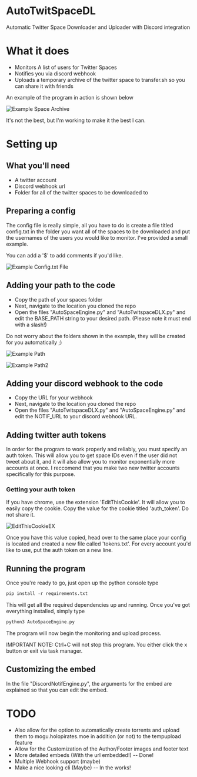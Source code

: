 # AutoTwitSpaceDL
Automatic Twitter Space Downloader and Uploader with Discord integration

# What it does
- Monitors A list of users for Twitter Spaces
- Notifies you via discord webhook
- Uploads a temporary archive of the twitter space to transfer.sh so you can share it with friends

An example of the program in action is shown below

![Example Space Archive](https://imgur.com/clrnIND.png)

It's not the best, but I'm working to make it the best I can.

# Setting up
## What you'll need
- A twitter account
- Discord webhook url
- Folder for all of the twitter spaces to be downloaded to

## Preparing a config
The config file is really simple, all you have to do is create a file titled config.txt in the folder you want all of the spaces to be downloaded and put the usernames of the users you would like to monitor. I've provided a small example.

You can add a '$' to add comments if you'd like.

![Example Config.txt File](https://imgur.com/xBudh8A.png)

## Adding your path to the code
- Copy the path of your spaces folder
- Next, navigate to the location you cloned the repo
- Open the files "AutoSpaceEngine.py" and "AutoTwitspaceDLX.py" and edit the BASE_PATH string to your desired path. (Please note it must end with a slash!)

Do not worry about the folders shown in the example, they will be created for you automatically ;)

![Example Path](https://imgur.com/Y2VQncS.png)

![Example Path2](https://imgur.com/65FzoBI.png)

## Adding your discord webhook to the code
- Copy the URL for your webhook
- Next, navigate to the location you cloned the repo
- Open the files "AutoTwitspaceDLX.py" and "AutoSpaceEngine.py" and edit the NOTIF_URL to your discord webhook URL.

## Adding twitter auth tokens
In order for the program to work properly and reliably, you must specify an auth token. This will allow you to get space IDs even if the user did not tweet about it, and it will also allow you to monitor exponentially more accounts at once.
I reccomend that you make two new twitter accounts specifically for this purpose. 
### Getting your auth token
If you have chrome, use the extension 'EditThisCookie'. It will allow you to easily copy the cookie.
Copy the value for the cookie titled 'auth_token'. Do not share it.

![EditThisCookieEX](https://imgur.com/AVc1r0N.png)

Once you have this value copied, head over to the same place your config is located and created a new file called 'tokens.txt'.
For every account you'd like to use, put the auth token on a new line.

## Running the program
Once you're ready to go, just open up the python console type

```python
pip install -r requirements.txt
```
This will get all the required dependencies up and running. Once you've got everything installed, simply type

```python
python3 AutoSpaceEngine.py
```
The program will now begin the monitoring and upload process. 

IMPORTANT NOTE: Ctrl+C will not stop this program. You either click the x button or exit via task manager.

## Customizing the embed
In the file "DiscordNotifEngine.py", the arguments for the embed are explained so that you can edit the embed.


# TODO
- Also allow for the option to automatically create torrents and upload them to mogu.holopirates.moe in addition (or not) to the tempupload feature
- Allow for the Customization of the Author/Footer images and footer text
- More detailed embeds (With the url embedded!) -- Done!
- Multiple Webhook support (maybe)
- Make a nice looking cli (Maybe) -- In the works!
